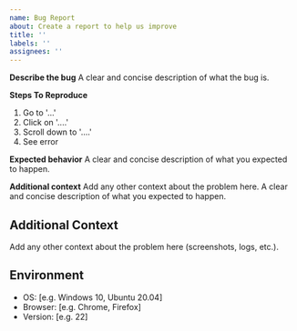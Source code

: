 ```yaml
---
name: Bug Report
about: Create a report to help us improve
title: ''
labels: ''
assignees: ''
---
```


<!-- 
🔍 STOP! Before creating a new issue:
1. Please search the closed issues first: https://github.com/avenstack/ComfyUI-AV-LatentSync/issues?q=is%3Aissue+is%3Aclosed
2. Check if your issue has already been resolved in past discussions.
3. If you find a similar issue, please add a comment there instead of creating a new one.
-->

**Describe the bug**
A clear and concise description of what the bug is.

**Steps To Reproduce**
1. Go to '...'
2. Click on '....'
3. Scroll down to '....'
4. See error

**Expected behavior**
A clear and concise description of what you expected to happen.

**Additional context**
Add any other context about the problem here.
A clear and concise description of what you expected to happen.

## Additional Context
Add any other context about the problem here (screenshots, logs, etc.).

## Environment
- OS: [e.g. Windows 10, Ubuntu 20.04]
- Browser: [e.g. Chrome, Firefox]
- Version: [e.g. 22]

